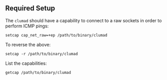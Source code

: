## Required Setup

The `clumad` should have a capability to connect to a raw sockets in
order to perform ICMP pings:

	setcap cap_net_raw=+ep /path/to/binary/clumad

To reverse the above:

	setcap -r /path/to/binary/clumad

List the capabilities:

	getcap /path/to/binary/clumad

